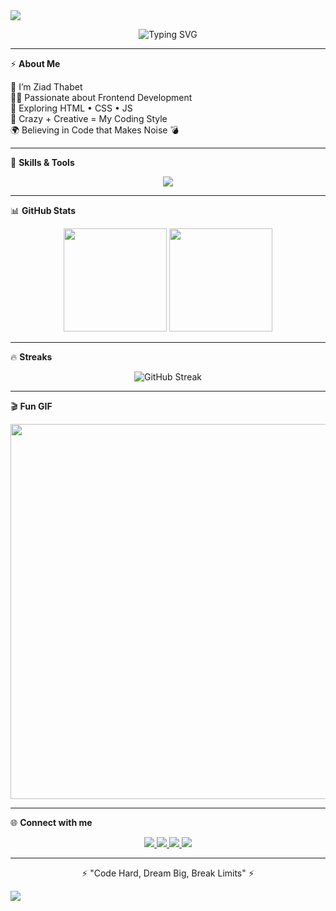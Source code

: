 <!-- ========== HEADER موجة فوق ========== -->
<img src="https://capsule-render.vercel.app/api?type=waving&color=0:ff0000,100:000000&height=140&section=header&text=🔥+Ziad+Thabet+🔥&fontSize=45&fontColor=ffffff&fontAlignY=35"/>

<!-- ========== Typing Animation ========== -->
<p align="center">  
  <img src="https://readme-typing-svg.herokuapp.com?font=Fira+Code&weight=600&size=30&pause=1000&color=FF0000&center=true&vCenter=true&width=700&lines=💥+Welcome+to+my+World+💥;🚀+Programmer+is+Coming+🚀;🔥+Frontend+Developer+🔥;⚔️+No+Limits+Just+Code+⚔️" alt="Typing SVG" />  
</p>  

---

⚡ **About Me**

🎯 I’m Ziad Thabet  
🧑‍💻 Passionate about Frontend Development  
🚀 Exploring HTML • CSS • JS  
🤯 Crazy + Creative = My Coding Style  
🌍 Believing in Code that Makes Noise 💣

---

🚀 **Skills & Tools**

<p align="center">  
  <img src="https://skillicons.dev/icons?i=html,css,js,git,github,vscode,figma,react" />  
</p>  

---

📊 **GitHub Stats**

<p align="center">  
  <img src="https://github-readme-stats.vercel.app/api?username=ZiadThabet308&show_icons=true&theme=radical&bg_color=0,000000,330000&title_color=ff0000&icon_color=ff0000" height="165" />  
  <img src="https://github-readme-stats.vercel.app/api/top-langs/?username=ZiadThabet308&layout=compact&theme=radical&bg_color=0,330000,000000&title_color=ff0000" height="165" />  
</p>  

---

🔥 **Streaks**

<p align="center">  
  <img src="https://streak-stats.demolab.com?user=ZiadThabet308&theme=highcontrast&fire=ff0000&ring=ff0000&currStreakLabel=ffffff&sideNums=ff0000" alt="GitHub Streak" />  
</p>  

---

🎬 **Fun GIF**

<p align="center">  
  <img src="https://media.giphy.com/media/lP8xu5t2DLGG045H8F/giphy.gif" width="600" />  
</p>  

---

🌐 **Connect with me**

<p align="center">  
  <a href="https://github.com/ZiadThabet308">  
    <img src="https://img.shields.io/badge/GitHub-000000?style=for-the-badge&logo=github&logoColor=white"/>  
  </a>  
  <a href="#">  
    <img src="https://img.shields.io/badge/Portfolio-ff0000?style=for-the-badge&logo=react&logoColor=white"/>  
  </a>  
  <a href="https://www.facebook.com/zizo.sabet.7">  
    <img src="https://img.shields.io/badge/Facebook-1877F2?style=for-the-badge&logo=facebook&logoColor=white"/>  
  </a>  
  <a href="https://wa.me/qr/7ZIECBAPHU6BN1">  
    <img src="https://img.shields.io/badge/WhatsApp-25D366?style=for-the-badge&logo=whatsapp&logoColor=white"/>  
  </a>  
</p>  

---

<p align="center">⚡ "Code Hard, Dream Big, Break Limits" ⚡</p>  

<!-- ========== FOOTER موجة تحت ========== -->
<img src="https://capsule-render.vercel.app/api?type=waving&color=0:000000,100:ff0000&height=140&section=footer"/>
